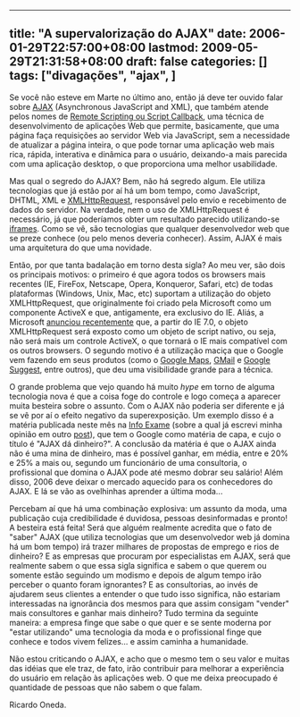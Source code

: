 
---
title: "A supervalorização do AJAX"
date: 2006-01-29T22:57:00+08:00
lastmod: 2009-05-29T21:31:58+08:00
draft: false
categories: []
tags: ["divagações", "ajax", ]
---


Se você não esteve em Marte no último ano, então já deve ter ouvido falar sobre [AJAX](http://www.adaptivepath.com/publications/essays/archives/000385.php) (Asynchronous JavaScript and XML), que também atende pelos nomes de [Remote Scripting ou Script Callback](http://www.eggheadcafe.com/articles/20050709.asp), uma técnica de desenvolvimento de aplicações Web que permite, basicamente, que uma página faça requisições ao servidor Web via JavaScript, sem a necessidade de atualizar a página inteira, o que pode tornar uma aplicação web mais rica, rápida, interativa e dinâmica para o usuário, deixando-a mais parecida com uma aplicação desktop, o que proporciona uma melhor usabilidade.

Mas qual o segredo do AJAX? Bem, não há segredo algum. Ele utiliza tecnologias que já estão por aí há um bom tempo, como JavaScript, DHTML, XML e [XMLHttpRequest](http://developer.apple.com/internet/webcontent/xmlhttpreq.html), responsável pelo envio e recebimento de dados do servidor. Na verdade, nem o uso de XMLHttpRequest é necessário, já que poderíamos obter um resultado parecido utilizando-se [iframes](http://developer.apple.com/internet/webcontent/iframe.html). Como se vê, são tecnologias que qualquer desenvolvedor web que se preze conhece (ou pelo menos deveria conhecer). Assim, AJAX é mais uma arquitetura do que uma novidade.

Então, por que tanta badalação em torno desta sigla? Ao meu ver, são dois os principais motivos: o primeiro é que agora todos os browsers mais recentes (IE, FireFox, Netscape, Opera, Konqueror, Safari, etc) de todas plataformas (Windows, Unix, Mac, etc) suportam a utilização do objeto XMLHttpRequest, que originalmente foi criado pela Microsoft como um componente ActiveX e que, antigamente, era exclusivo do IE. Aliás, a Microsoft [anunciou recentemente](http://blogs.msdn.com/ie/archive/2006/01/23/516393.aspx) que, a partir do IE 7.0, o objeto XMLHttpRequest será exposto como um objeto de script nativo, ou seja, não será mais um controle ActiveX, o que tornará o IE mais compatível com os outros browsers. O segundo motivo é a utilização maciça que o Google vem fazendo em seus produtos (como o [Google Maps](http://maps.google.com/), [GMail](http://gmail.google.com/) e [Google Suggest](http://www.google.com/webhp?complete=1&hl=en), entre outros), que deu uma visibilidade grande para a técnica.

O grande problema que vejo quando há muito *hype* em torno de alguma tecnologia nova é que a coisa foge do controle e logo começa a aparecer muita besteira sobre o assunto. Com o AJAX não poderia ser diferente e já se vê por aí o efeito negativo da superexposição. Um exemplo disso é a matéria publicada neste mês na [Info Exame](http://www.infoexame.com.br/) (sobre a qual já escrevi minha opinião em outro [post](/blog/post/2005/02/07/Porque-a-Info-nao-e-uma-boa-revista.aspx)), que tem o Google como matéria de capa, e cujo o título é "AJAX dá dinheiro?". A conclusão da matéria é que o AJAX ainda não é uma mina de dinheiro, mas é possível ganhar, em média, entre e 20% e 25% a mais ou, segundo um funcionário de uma consultoria, o profissional que domina o AJAX pode até mesmo dobrar seu salário! Além disso, 2006 deve deixar o mercado aquecido para os conhecedores do AJAX. E lá se vão as ovelhinhas aprender a última moda...

Percebam aí que há uma combinação explosiva: um assunto da moda, uma publicação cuja credibilidade é duvidosa, pessoas desinformadas e pronto! A besteira está feita! Será que alguém realmente acredita que o fato de "saber" AJAX (que utiliza tecnologias que um desenvolvedor web já domina há um bom tempo) irá trazer milhares de propostas de emprego e rios de dinheiro? E as empresas que procuram por especialistas em AJAX, será que realmente sabem o que essa sigla significa e sabem o que querem ou somente estão seguindo um modismo e depois de algum tempo irão perceber o quanto foram ignorantes? E as consultorias, ao invés de ajudarem seus clientes a entender o que tudo isso significa, não estariam interessadas na ignorância dos mesmos para que assim consigam "vender" mais consultores e ganhar mais dinheiro? Tudo termina da seguinte maneira: a empresa finge que sabe o que quer e se sente moderna por "estar utilizando" uma tecnologia da moda e o profissional finge que conhece e todos vivem felizes... e assim caminha a humanidade.

Não estou criticando o AJAX, e acho que o mesmo tem o seu valor e muitas das idéias que ele traz, de fato, irão contribuir para melhorar a experiência do usuário em relação às aplicações web. O que me deixa preocupado é quantidade de pessoas que não sabem o que falam.

Ricardo Oneda.

